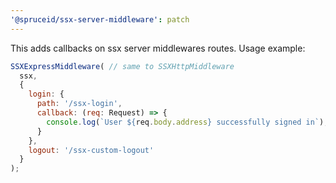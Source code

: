 ```yaml
---
'@spruceid/ssx-server-middleware': patch
---
```


This adds callbacks on ssx server middlewares routes. Usage example:

```js
SSXExpressMiddleware( // same to SSXHttpMiddleware
  ssx, 
  {
    login: {
      path: '/ssx-login',
      callback: (req: Request) => {
        console.log(`User ${req.body.address} successfully signed in`);
      }
    },
    logout: '/ssx-custom-logout'
  }
);
```
